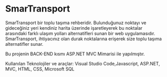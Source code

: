 # SmarTransport


SmarTransport bir toplu taşıma rehberidir.
Bulunduğunuz noktayı ve gideceğiniz yeri kendiniz harita üzerinde işaretleyerek bu noktalar arasındaki
farklı ulaşım yolları alternatifleri sunan bir web uygulamasıdır. 
SmarTransport, ihtiyacınız olan durak noktalarına erişerek size toplu taşıma alternatifler sunar.

Bu projenin BACK-END kısmı ASP.NET MVC Mimarisi ile yapılmıştır.

Kullanılan Teknolojiler ve araçlar: Visual Studio Code,Javascript, ASP.NET, MVC, HTML, CSS, Microsoft SQL
